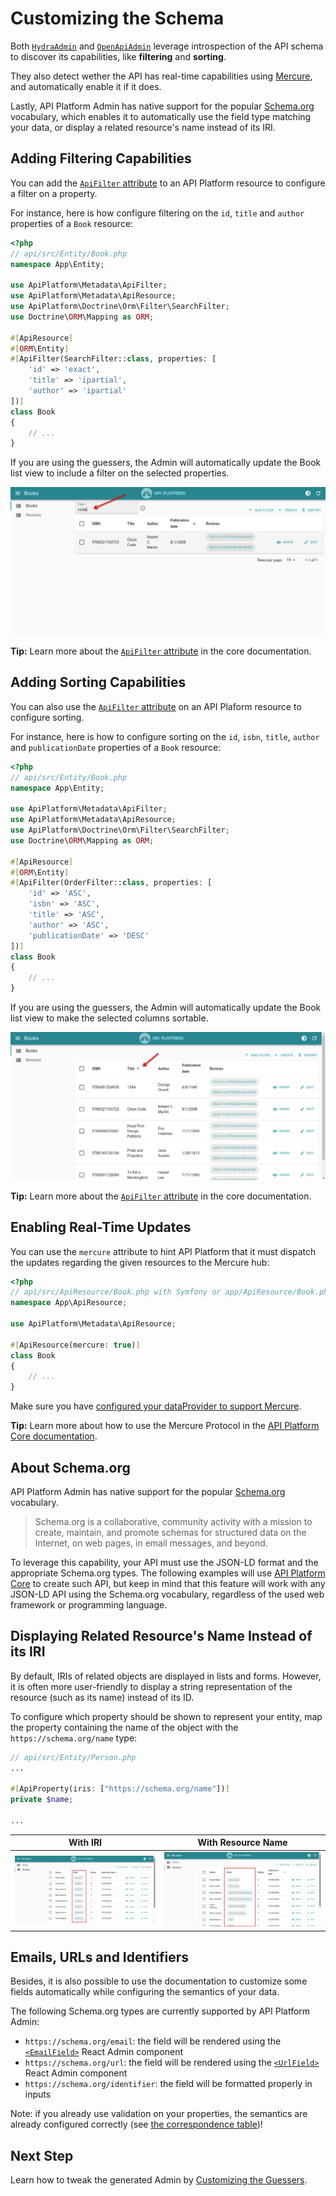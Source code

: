 # Customizing the Schema

Both [`HydraAdmin`](./components.md#hydraadmin) and [`OpenApiAdmin`](./components.md#openapiadmin) leverage introspection of the API schema to discover its capabilities, like **filtering** and **sorting**.

They also detect wether the API has real-time capabilities using [Mercure](./real-time-mercure.md), and automatically enable it if it does.

Lastly, API Platform Admin has native support for the popular [Schema.org](./schema-org.md#about-schemaorg) vocabulary, which enables it to automatically use the field type matching your data, or display a related resource's name instead of its IRI.

## Adding Filtering Capabilities

You can add the [`ApiFilter` attribute](../core/filters.md#apifilter-attribute) to an API Platform resource to configure a filter on a property.

For instance, here is how configure filtering on the `id`, `title` and `author` properties of a `Book` resource:

```php
<?php
// api/src/Entity/Book.php
namespace App\Entity;

use ApiPlatform\Metadata\ApiFilter;
use ApiPlatform\Metadata\ApiResource;
use ApiPlatform\Doctrine\Orm\Filter\SearchFilter;
use Doctrine\ORM\Mapping as ORM;

#[ApiResource]
#[ORM\Entity]
#[ApiFilter(SearchFilter::class, properties: [
    'id' => 'exact', 
    'title' => 'ipartial', 
    'author' => 'ipartial'
])]
class Book
{
    // ...
}
```

If you are using the guessers, the Admin will automatically update the Book list view to include a filter on the selected properties.

![Filtering on the title property](./images/admin-filter.png)

**Tip:** Learn more about the [`ApiFilter` attribute](../core/filters.md#apifilter-attribute) in the core documentation.

## Adding Sorting Capabilities

You can also use the [`ApiFilter` attribute](../core/filters.md#apifilter-attribute) on an API Plaform resource to configure sorting.

For instance, here is how to configure sorting on the `id`, `isbn`, `title`, `author` and `publicationDate` properties of a `Book` resource:

```php
<?php
// api/src/Entity/Book.php
namespace App\Entity;

use ApiPlatform\Metadata\ApiFilter;
use ApiPlatform\Metadata\ApiResource;
use ApiPlatform\Doctrine\Orm\Filter\SearchFilter;
use Doctrine\ORM\Mapping as ORM;

#[ApiResource]
#[ORM\Entity]
#[ApiFilter(OrderFilter::class, properties: [
    'id' => 'ASC', 
    'isbn' => 'ASC', 
    'title' => 'ASC', 
    'author' => 'ASC', 
    'publicationDate' => 'DESC'
])]
class Book
{
    // ...
}
```

If you are using the guessers, the Admin will automatically update the Book list view to make the selected columns sortable.

![Sorting by the title property](./images/admin-sort.png)

**Tip:** Learn more about the [`ApiFilter` attribute](../core/filters.md#apifilter-attribute) in the core documentation.

## Enabling Real-Time Updates

You can use the `mercure` attribute to hint API Platform that it must dispatch the updates regarding the given resources to the Mercure hub:

```php
<?php
// api/src/ApiResource/Book.php with Symfony or app/ApiResource/Book.php with Laravel
namespace App\ApiResource;

use ApiPlatform\Metadata\ApiResource;

#[ApiResource(mercure: true)]
class Book
{
    // ...
}
```

Make sure you have [configured your dataProvider to support Mercure](./real-time-mercure.md).

**Tip:** Learn more about how to use the Mercure Protocol in the [API Platform Core documentation](../core/mercure.md).

## About Schema.org

API Platform Admin has native support for the popular [Schema.org](https://schema.org) vocabulary.

> Schema.org is a collaborative, community activity with a mission to create, maintain, and promote schemas for structured data on the Internet, on web pages, in email messages, and beyond.

To leverage this capability, your API must use the JSON-LD format and the appropriate Schema.org types.
The following examples will use [API Platform Core](../core/) to create such API, but keep in mind that this feature will work with any JSON-LD API using the Schema.org vocabulary, regardless of the used web framework or programming language.

## Displaying Related Resource's Name Instead of its IRI

By default, IRIs of related objects are displayed in lists and forms.
However, it is often more user-friendly to display a string representation of the resource (such as its name) instead of its ID.

To configure which property should be shown to represent your entity, map the property containing the name of the object with the `https://schema.org/name` type:

```php
// api/src/Entity/Person.php
...

#[ApiProperty(iris: ["https://schema.org/name"])]
private $name;

...
```

| With IRI                                                         | With Resource Name                                                           |
| ---------------------------------------------------------------- | ---------------------------------------------------------------------------- |
| ![Related Record With IRI](./images/related-record-with-iri.png) | ![Related Record  With Resource Name](./images/related-record-with-name.png) |

## Emails, URLs and Identifiers

Besides, it is also possible to use the documentation to customize some fields automatically while configuring the semantics of your data.

The following Schema.org types are currently supported by API Platform Admin:

- `https://schema.org/email`: the field will be rendered using the [`<EmailField>`](https://marmelab.com/react-admin/EmailField.html) React Admin component
- `https://schema.org/url`: the field will be rendered using the [`<UrlField>`](https://marmelab.com/react-admin/UrlField.html) React Admin component
- `https://schema.org/identifier`: the field will be formatted properly in inputs

Note: if you already use validation on your properties, the semantics are already configured correctly (see [the correspondence table](../core/validation.md#open-vocabulary-generated-from-validation-metadata))!

## Next Step

Learn how to tweak the generated Admin by [Customizing the Guessers](./customizing.md).
